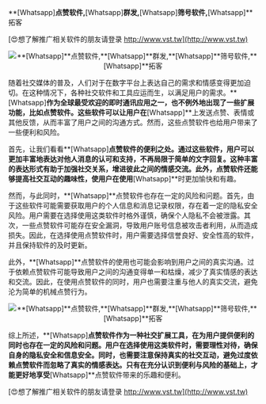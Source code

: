 **[Whatsapp]**点赞软件,**[Whatsapp]**群发,**[Whatsapp]**筛号软件,**[Whatsapp]**拓客

[😍想了解推广相关软件的朋友请登录 http://www.vst.tw](http://www.vst.tw)

 <center><img src="https://vst.tw/MP4/tuiguang/png/8.png" alt="**[Whatsapp]**点赞软件,**[Whatsapp]**群发,**[Whatsapp]**筛号软件,**[Whatsapp]**拓客"></center>

随着社交媒体的普及，人们对于在数字平台上表达自己的需求和情感变得更加迫切。在这种情况下，各种社交软件和工具应运而生，以满足用户的需求。**[Whatsapp]**作为全球最受欢迎的即时通讯应用之一，也不例外地出现了一些扩展功能，比如点赞软件。这些软件可以让用户在**[Whatsapp]**上发送点赞、表情或其他反馈，从而丰富了用户之间的沟通方式。然而，这些点赞软件也给用户带来了一些便利和风险。

首先，让我们看看**[Whatsapp]**点赞软件的便利之处。通过这些软件，用户可以更加丰富地表达对他人消息的认可和支持，不再局限于简单的文字回复。这种丰富的表达形式有助于加强社交关系，增进彼此之间的情感交流。此外，点赞软件还能够提高社交互动的趣味性，使用户在使用**[Whatsapp]**时更加愉快和有趣。

然而，与此同时，**[Whatsapp]**点赞软件也存在一定的风险和问题。首先，由于这些软件可能需要获取用户的个人信息和消息记录权限，存在着一定的隐私安全风险。用户需要在选择使用这类软件时格外谨慎，确保个人隐私不会被泄露。其次，一些点赞软件可能存在安全漏洞，导致用户账号信息被攻击者利用，从而造成损失。因此，在选择使用点赞软件时，用户需要选择信誉良好、安全性高的软件，并且保持软件的及时更新。

此外，**[Whatsapp]**点赞软件的使用也可能会影响到用户之间的真实沟通。过于依赖点赞软件可能导致用户之间的沟通变得单一和枯燥，减少了真实情感的表达和交流。因此，在使用点赞软件的同时，用户也需要注重与他人的真实交流，避免沦为简单的机械点赞行为。

 <center><img src="https://vst.tw/MP4/tuiguang/png/7.png" alt="**[Whatsapp]**点赞软件,**[Whatsapp]**群发,**[Whatsapp]**筛号软件,**[Whatsapp]**拓客"></center>

综上所述，**[Whatsapp]**点赞软件作为一种社交扩展工具，在为用户提供便利的同时也存在一定的风险和问题。用户在选择使用这类软件时，需要理性对待，确保自身的隐私安全和信息安全。同时，也需要注意保持真实的社交互动，避免过度依赖点赞软件而忽略了真实的情感表达。只有在充分认识到便利与风险的基础上，才能更好地享受**[Whatsapp]**点赞软件带来的乐趣和便利。

[😍想了解推广相关软件的朋友请登录 http://www.vst.tw](http://www.vst.tw)



